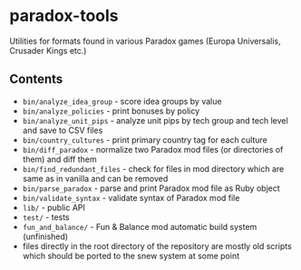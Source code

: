 paradox-tools
=============

Utilities for formats found in various Paradox games (Europa Universalis, Crusader Kings etc.)


Contents
--------

* `bin/analyze_idea_group` - score idea groups by value
* `bin/analyze_policies` - print bonuses by policy
* `bin/analyze_unit_pips` - analyze unit pips by tech group and tech level and save to CSV files
* `bin/country_cultures` - print primary country tag for each culture
* `bin/diff_paradox` - normalize two Paradox mod files (or directories of them) and diff them
* `bin/find_redundant_files` - check for files in mod directory which are same as in vanilla and can be removed
* `bin/parse_paradox` - parse and print Paradox mod file as Ruby object
* `bin/validate_syntax` - validate syntax of Paradox mod file
* `lib/` - public API
* `test/` - tests
* `fun_and_balance/` - Fun & Balance mod automatic build system (unfinished)
* files directly in the root directory of the repository are mostly old scripts which should be ported to the snew system at some point

